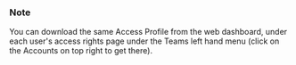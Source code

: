 

### Note

You can download the same Access Profile from the web dashboard, under each user's access rights page under the Teams left hand menu (click on the Accounts on top right to get there).





